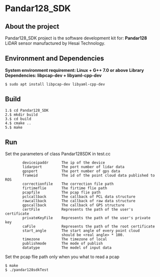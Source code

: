 # Pandar128_SDK

## About the project
Pandar128_SDK project is the software development kit for:
**Pandar128**
LiDAR sensor manufactured by Hesai Technology.
## Environment and Dependencies
**System environment requirement: Linux + G++ 7.0 or above**
**Library Dependencies: libpcap-dev + libyaml-cpp-dev**
```
$ sudo apt install libpcap-dev libyaml-cpp-dev
```
## Build
```
1.$ cd Pandar128_SDK
2.$ mkdir build
3.$ cd build
4.$ cmake ..
5.$ make
```
## Run

Set the parameters of class Pandar128SDK in test.cc
```
        deviceipaddr  	  The ip of the device
        lidarport 		  The port number of lidar data
        gpsport   		  The port number of gps data
        frameid           The id of the point cloud data published to ROS
        correctionfile    The correction file path
        firtimeflie       The firtime flie path
        pcapfile          The pcap flie path
        pclcallback       The callback of PCL data structure
        rawcallback       The callback of raw data structure
        gpscallback       The callback of GPS structure
        certFile          Represents the path of the user's certificate
        privateKeyFile    Represents the path of the user's private key
        caFile            Represents the path of the root certificate
        start_angle       The start angle of every point cloud
                          should be <real angle> * 100.
        timezone          The timezone of local
        publishmode       The mode of publish
        datatype          The model of input data

```
Set the pcap flie path only when you what to read a pcap
```
$ make 
$ ./pandar128sdkTest
```


